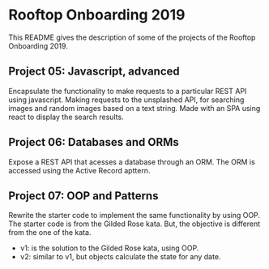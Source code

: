 Rooftop Onboarding 2019
=======================

This README gives the description of some of the projects of the Rooftop Onboarding 2019.


Project 05: Javascript, advanced
--------------------------------

Encapsulate the functionality to make requests to a particular REST API using javascript.
Making requests to the unsplashed API, for searching images and random images based on a text string.
Made with an SPA using react to display the search results.


Project 06: Databases and ORMs
------------------------------

Expose a REST API that acesses a database through an ORM.
The ORM is accessed using the Active Record apttern.


Project 07: OOP and Patterns
----------------------------

Rewrite the starter code to implement the same functionality by using OOP.
The starter code is from the Gilded Rose kata. But, the objective is different from the one of the kata.

- v1: is the solution to the Gilded Rose kata, using OOP.
- v2: similar to v1, but objects calculate the state for any date.

